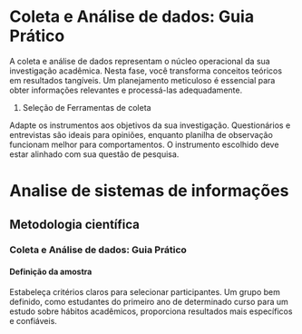 # Coleta e Análise de dados: Guia Prático

A coleta e análise de dados representam o núcleo operacional da sua investigação acadêmica. Nesta fase, você transforma conceitos teóricos em resultados tangíveis. Um planejamento meticuloso é essencial para obter informações relevantes e processá-las adequadamente.

1. Seleção de Ferramentas de coleta

Adapte os instrumentos aos objetivos da sua investigação. Questionários e entrevistas são ideais para opiniões, enquanto planilha de observação funcionam melhor para comportamentos. O instrumento escolhido deve estar alinhado com sua questão de pesquisa.

# Analise de sistemas de informações
## Metodologia científica
### Coleta e Análise de dados: Guia Prático
#### Definição da amostra

Estabeleça critérios claros para selecionar participantes. Um grupo bem definido, como estudantes do primeiro ano de determinado curso para um estudo sobre hábitos acadêmicos, proporciona resultados mais específicos e confiáveis.